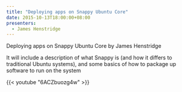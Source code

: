 ```yaml
---
title: "Deploying apps on Snappy Ubuntu Core"
date: 2015-10-13T18:00:00+08:00
presenters:
  - James Henstridge
---
```


Deploying apps on Snappy Ubuntu Core by James Henstridge

It will include a description of what Snappy is (and how it differs to
traditional Ubuntu systems), and some basics of how to package up
software to run on the system
<!--more-->

{{< youtube "6ACZbuozg4w" >}}
